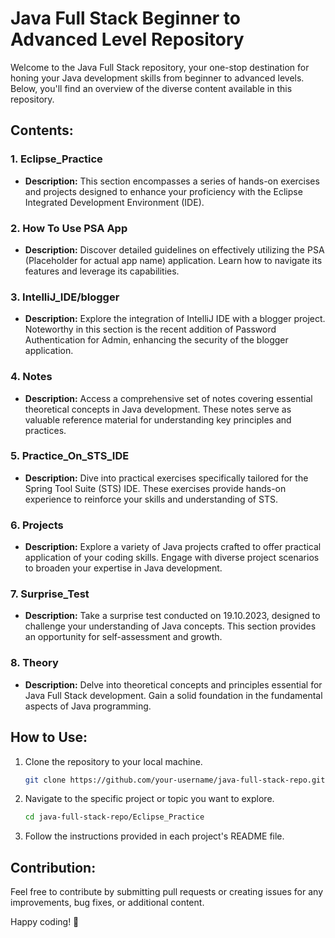 # Java Full Stack Beginner to Advanced Level Repository

Welcome to the Java Full Stack repository, your one-stop destination for honing your Java development skills from beginner to advanced levels. Below, you'll find an overview of the diverse content available in this repository.

## Contents:

### 1. **Eclipse_Practice**
   - **Description:** This section encompasses a series of hands-on exercises and projects designed to enhance your proficiency with the Eclipse Integrated Development Environment (IDE).

### 2. **How To Use PSA App**
   - **Description:** Discover detailed guidelines on effectively utilizing the PSA (Placeholder for actual app name) application. Learn how to navigate its features and leverage its capabilities.

### 3. **IntelliJ_IDE/blogger**
   - **Description:** Explore the integration of IntelliJ IDE with a blogger project. Noteworthy in this section is the recent addition of Password Authentication for Admin, enhancing the security of the blogger application.

### 4. **Notes**
   - **Description:** Access a comprehensive set of notes covering essential theoretical concepts in Java development. These notes serve as valuable reference material for understanding key principles and practices.

### 5. **Practice_On_STS_IDE**
   - **Description:** Dive into practical exercises specifically tailored for the Spring Tool Suite (STS) IDE. These exercises provide hands-on experience to reinforce your skills and understanding of STS.

### 6. **Projects**
   - **Description:** Explore a variety of Java projects crafted to offer practical application of your coding skills. Engage with diverse project scenarios to broaden your expertise in Java development.

### 7. **Surprise_Test**
   - **Description:** Take a surprise test conducted on 19.10.2023, designed to challenge your understanding of Java concepts. This section provides an opportunity for self-assessment and growth.

### 8. **Theory**
   - **Description:** Delve into theoretical concepts and principles essential for Java Full Stack development. Gain a solid foundation in the fundamental aspects of Java programming.

## How to Use:

1. Clone the repository to your local machine.
   ```bash
   git clone https://github.com/your-username/java-full-stack-repo.git
   ```

2. Navigate to the specific project or topic you want to explore.
   ```bash
   cd java-full-stack-repo/Eclipse_Practice
   ```

3. Follow the instructions provided in each project's README file.

## Contribution:

Feel free to contribute by submitting pull requests or creating issues for any improvements, bug fixes, or additional content.

Happy coding! 🚀
